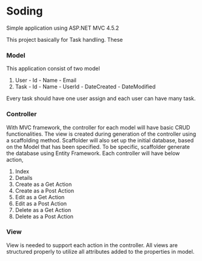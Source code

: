 # Soding
Simple application using ASP.NET MVC 4.5.2

This project basically for Task handling. These

### Model
This application consist of two model
  1. User
    - Id
    - Name
    - Email
  2. Task
    - Id
    - Name
    - UserId
    - DateCreated
    - DateModified
    
Every task should have one user assign and each user can have many task.

### Controller

With MVC framework, the controller for each model will have basic CRUD functionalities. The view is created during generation of the controller using a scaffolding method. Scaffolder will also set up the initial database, based on the Model that has been specified. To be specific, scaffolder generate the database using Entity Framework.
Each controller will have below action,
1.	Index
2.	Details
3.	Create as a Get Action
4.	Create as a Post Action
5.	Edit as a Get Action
6.	Edit as a Post Action
7.	Delete as a Get Action
8.	Delete as a Post Action



### View

View is needed to support each action in the controller. All views are structured properly to utilize all attributes added to the properties in model.
